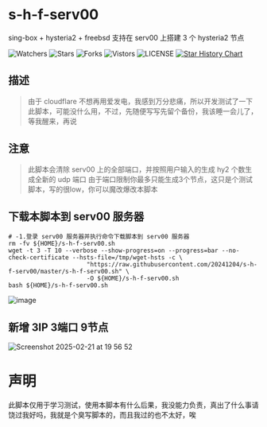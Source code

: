 # s-h-f-serv00
sing-box + hysteria2 + freebsd 支持在 serv00 上搭建 3 个 hysteria2 节点

![Watchers](https://img.shields.io/github/watchers/20241204/s-h-f-serv00) ![Stars](https://img.shields.io/github/stars/20241204/s-h-f-serv00) ![Forks](https://img.shields.io/github/forks/20241204/s-h-f-serv00) ![Vistors](https://visitor-badge.laobi.icu/badge?page_id=20241204.s-h-f-serv00) ![LICENSE](https://img.shields.io/badge/license-CC%20BY--SA%204.0-green.svg)
<a href="https://star-history.com/#20241204/s-h-f-serv00&Date">
  <picture>
    <source media="(prefers-color-scheme: dark)" srcset="https://api.star-history.com/svg?repos=20241204/s-h-f-serv00&type=Date&theme=dark" />
    <source media="(prefers-color-scheme: light)" srcset="https://api.star-history.com/svg?repos=20241204/s-h-f-serv00&type=Date" />
    <img alt="Star History Chart" src="https://api.star-history.com/svg?repos=20241204/s-h-f-serv00&type=Date" />
  </picture>
</a>  


## 描述
> 由于 cloudflare 不想再用爱发电，我感到万分悲痛，所以开发测试了一下此脚本，可能没什么用，不过，先随便写写先留个备份，我该睡一会儿了，等我醒来，再说

## 注意
> 此脚本会清除 serv00 上的全部端口，并按照用户输入的生成 hy2 个数生成全新的 udp 端口
> 由于端口限制你最多只能生成3个节点，这只是个测试脚本，写的很low，你可以魔改爆改本脚本

## 下载本脚本到 serv00 服务器
    # -1.登录 serv00 服务器并执行命令下载脚本到 serv00 服务器
    rm -fv ${HOME}/s-h-f-serv00.sh
    wget -t 3 -T 10 --verbose --show-progress=on --progress=bar --no-check-certificate --hsts-file=/tmp/wget-hsts -c \
                          "https://raw.githubusercontent.com/20241204/s-h-f-serv00/master/s-h-f-serv00.sh" \
                          -O ${HOME}/s-h-f-serv00.sh
    bash ${HOME}/s-h-f-serv00.sh

![image](https://github.com/user-attachments/assets/63bfd760-c700-4f5a-8d16-3362bf92bd28)

## 新增 3IP 3端口 9节点
![Screenshot 2025-02-21 at 19 56 52](https://github.com/user-attachments/assets/d88cbbfb-80d9-481e-84a2-7afa922469c8)


# 声明
此脚本仅用于学习测试，使用本脚本有什么后果，我没能力负责，真出了什么事请饶过我好吗，我就是个臭写脚本的，而且我过的也不太好，唉
